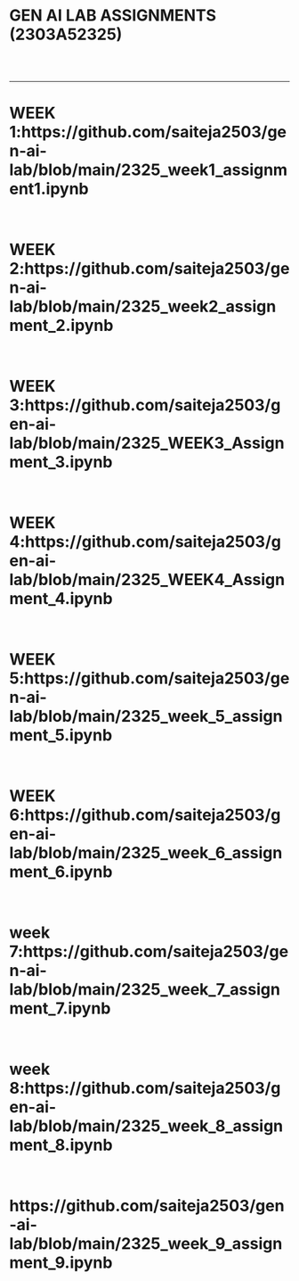 <H1>GEN AI LAB ASSIGNMENTS (2303A52325)</H1>
 <BR><BR>
 <HR>
 <h1>WEEK 1:https://github.com/saiteja2503/gen-ai-lab/blob/main/2325_week1_assignment1.ipynb</h1>
 <BR>
 <h1>WEEK 2:https://github.com/saiteja2503/gen-ai-lab/blob/main/2325_week2_assignment_2.ipynb</h1>
 <BR>
 <h1>WEEK 3:https://github.com/saiteja2503/gen-ai-lab/blob/main/2325_WEEK3_Assignment_3.ipynb</h1>
 <br>
 <h1>WEEK 4:https://github.com/saiteja2503/gen-ai-lab/blob/main/2325_WEEK4_Assignment_4.ipynb</h1>
 <br>
 <h1>WEEK 5:https://github.com/saiteja2503/gen-ai-lab/blob/main/2325_week_5_assignment_5.ipynb</h1>
 <BR>
 <h1>WEEK 6:https://github.com/saiteja2503/gen-ai-lab/blob/main/2325_week_6_assignment_6.ipynb</h1>
 <BR>
 <h1>week 7:https://github.com/saiteja2503/gen-ai-lab/blob/main/2325_week_7_assignment_7.ipynb</h1>
 <br>
 <h1>week 8:https://github.com/saiteja2503/gen-ai-lab/blob/main/2325_week_8_assignment_8.ipynb</h1>
 <br>
 <h1>https://github.com/saiteja2503/gen-ai-lab/blob/main/2325_week_9_assignment_9.ipynb</h1>
 <br>
 






